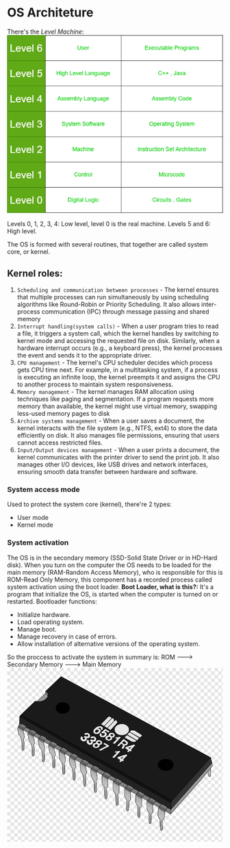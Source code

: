 # OS Architeture
There's the *Level Machine*:
![Level Machine](https://raw.githubusercontent.com/saukennn/sauk-hat/main/assets/levelMachine.png)

Levels 0, 1, 2, 3, 4: Low level, level 0 is the real machine.
Levels 5 and 6: High level.

The OS is formed with several routines, that together are called system core, or kernel.
## Kernel roles:
1. `Scheduling and communication between processes` - The kernel ensures that multiple processes can run simultaneously by using scheduling algorithms like Round-Robin or Priority Scheduling. It also allows inter-process communication (IPC) through message passing and shared memory
2. `Interrupt handling(system calls)` - When a user program tries to read a file, it triggers a system call, which the kernel handles by switching to kernel mode and accessing the requested file on disk. Similarly, when a hardware interrupt occurs (e.g., a keyboard press), the kernel processes the event and sends it to the appropriate driver.
3. `CPU management` - The kernel's CPU scheduler decides which process gets CPU time next. For example, in a multitasking system, if a process is executing an infinite loop, the kernel preempts it and assigns the CPU to another process to maintain system responsiveness.
4. `Memory management` - The kernel manages RAM allocation using techniques like paging and segmentation. If a program requests more memory than available, the kernel might use virtual memory, swapping less-used memory pages to disk
5. `Archive systems management` - When a user saves a document, the kernel interacts with the file system (e.g., NTFS, ext4) to store the data efficiently on disk. It also manages file permissions, ensuring that users cannot access restricted files.
6. `Input/Output devices management` - When a user prints a document, the kernel communicates with the printer driver to send the print job. It also manages other I/O devices, like USB drives and network interfaces, ensuring smooth data transfer between hardware and software.

### System access mode
Used to protect the system core (kernel), there're 2 types:
- User mode
- Kernel mode

### System activation
The OS is in the secondary memory (SSD-Solid State Driver or in HD-Hard disk). When you turn on the computer the OS needs to be loaded for the main memory (RAM-Random Access Memory), who is responsible for this is ROM-Read Only Memory, this component has a recorded process called system activation using the boot loader.
**Boot Loader, what is this?:**
It's a program that initialize the OS, is started when the computer is turned on or restarted. Bootloader functions:
- Initialize hardware.
- Load operating system.
-  Manage boot.
-  Manage recovery in case of errors.
-  Allow installation of alternative versions of the operating system.

So the proccess to activate the system in summary is: ROM ---> Secondary Memory ---> Main Memory
![ROM image](https://raw.githubusercontent.com/saukennn/sauk-hat/main/assets/readOnlyMemory.png)

